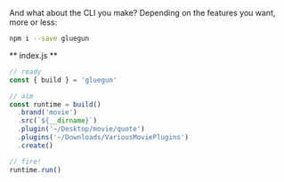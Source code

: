 And what about the CLI you make? Depending on the features you want, more or less:

```sh
npm i --save gluegun
```

** index.js **

```js
// ready
const { build } = 'gluegun'

// aim
const runtime = build()
  .brand('movie')
  .src(`${__dirname}`)
  .plugin('~/Desktop/movie/quote')
  .plugins('~/Downloads/VariousMoviePlugins')
  .create()

// fire!
runtime.run()
```

